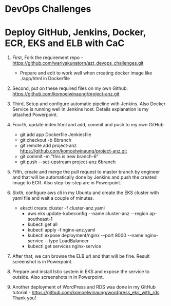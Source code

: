 # DevOps Challenges
# Deploy GitHub, Jenkins, Docker, ECR, EKS and ELB with CaC

1. First, Fork the requirement repo - https://github.com/wariyakunatorn/azt_devops_challenges.git 
      * Prepare and edit to work well when creating docker image like ./app/html in Dockerfile

2. Second, put on these required files on my own Github: https://github.com/komoelwinaung/project-anz.git

3. Third, Setup and configure automatic pipeline with Jenkins. Also Docker Service is running well in Jenkins host. Details explanation is my attached Powerpoint.

4. Fourth, update index.html and add, commit and push to my own GitHub
      * git add app Dockerfile Jenkinsfile
      * git checkout -b 6branch
      * git remote add project-anz https://github.com/komoelwinaung/project-anz.git
      * git commit -m "this is new branch-6"
      * git push --set-upstream project-anz 6branch

5. Fifth, create and merge the pull request to master branch by engineer and that will be automatically done by Jenkins and push the created image to ECR. Also step-by-step are in Powerpoint.

6. Sixth, configure aws cli in my Ubuntu and create the EKS cluster with yaml file and wait a couple of minutes.
     * eksctl create cluster -f cluster-anz.yaml
       * aws eks update-kubeconfig --name cluster-anz --region ap-southeast-1
       * kubectl get all
       * kubectl apply -f nginx-anz.yaml
       * kubectl expose deployment/nginx --port 8000 --name nginx-service --type LoadBalancer
       * kubectl get services nginx-service
       
7. After that, we can browse the ELB url and that will be fine. Result screenshot is in Powerpoint.

8. Prepare and install Istio system in EKS and expose the service to outside. Also screenshots in in Powerpoint. 

10. Another deployment of WordPress and RDS was done in my GitHub tutorial - https://github.com/komoelwinaung/wordpress_eks_with_rds Thank you!

